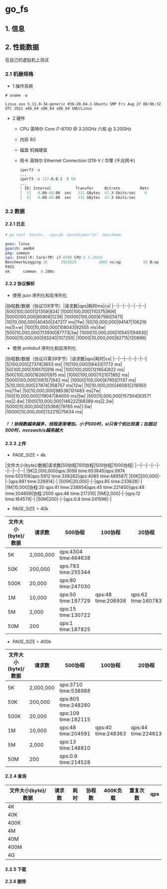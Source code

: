# go_fs

## 1. 信息

## 2. 性能数据

在自己的虚拟机上测试

### 2.1 机器规格

- 1.操作系统

```shell
# uname -a

Linux xxx 5.11.0-34-generic #36~20.04.1-Ubuntu SMP Fri Aug 27 08:06:32 UTC 2021 x86_64 x86_64 x86_64 GNU/Linux
```

- 2.硬件

  - CPU
    英特尔 Core i7-8700 @ 3.20GHz 六核 @ 3.20GHz

  - 内存
    8G

  - 磁盘
    机械硬盘

  - 网卡
    英特尔 Ethernet Connection  I219-V / 华擎 (千兆网卡)

    ```s
    iperf3 -s
    ...
    iperf3 -c 127.0.0.1 -t 60
    ...
    [ ID] Interval           Transfer     Bitrate         Retr
    [  5]   0.00-60.00  sec   331 GBytes  47.3 Gbits/sec    0             sender
    [  5]   0.00-60.00  sec   331 GBytes  47.3 Gbits/sec                  receiver
    ```

### 2.2 数据

#### 2.2.1 日志

```s
# go test -bench=. -cpu=16 -benchtime="5s" -benchmem

goos: linux
goarch: amd64
pkg: common
cpu: Intel(R) Core(TM) i7-8700 CPU @ 3.20GHz
BenchmarkLogging-16      2915629          2065 ns/op          56 B/op          2 allocs/op
PASS
ok      common  8.108s
```

#### 2.2.2 协议解析

- 使用 json 序列化和反序列化

|协程数/数据（协议126字节）|请求数|qps|耗时ms|cs|
|--|--|--|--|--|--|
|500|100,000|121359|824|
|1000|100,000|110375|906|
|5000|100,000|80906|1236|
|10000|100,000|67980|1471|
|10|10,000,000|40450|247217 ms|11w|
|50|10,000,000|94147|106216 ms|5+w|
|100|10,000,000|108043|92555 ms|4w|
|500|10,000,000|113930|87773|3w|
|1000|10,000,000|105451|94830|
|5000|10,000,000|93240|107250|
|10000|10,000,000|82715|120896|

- 使用 protobuf 序列化和反序列化

|协程数/数据（协议只需39字节）|请求数|qps|耗时|cs|
|--|--|--|--|--|--|
|5|100,000|27374|3653 ms|
|10|100,000|56433|1772 ms|
|50|100,000|109170|916 ms|
|100|100,000|121654|822 ms|
|500|100,000|162601|615 ms|
|1000|100,000|112107|892 ms|
|5000|100,000|106157|942 ms|
|10000|100,000|87950|1137 ms|
|5|10,000,000|27874|358757 ms|12w|
|10|10,000,000|46093|216950 ms|11w|
|50|10,000,000|98538|101483 ms|7w|
|100|10,000,000|119047|84000 ms|5w|
|500|10,000,000|157304|63571 ms|2.4w|
|1000|10,000,000|146222|68389 ms|2.2w|
|5000|10,000,000|125368|79765 ms|1.5w|
|10000|10,000,000|132215|75634 ms|

##### ！！协程数越来越多，线程逐渐增加。小于500时，si只有个别比较高；在超过500时，nvcswch/s越来越大

#### 2.2.3 上传

- PAGE_SIZE = 4k

|文件大小(byte)/数据|请求数|50协程|100协程|500协程|1000协程|
|--|--|--|--|--|--|--|--|
|5K|2,000,000|qps:3058 time:653845|qps:3974 time:503158|qps:5912 time:338282|qps:4085 time:489587|
|50K|200,000|-|-|qps:881 time:226914|-|
|500K|20,000|-|-|qps:85 time:233628|-|
|1M|10,000|协程:20 qps:41 time:238854|qps:45 time:221450|qps:48 time:204659|协程:2500 qps:46 time:217310|
|5M|2,000|-|-|qps:12 time:164579|-|
|50M|200|-|-|qps:0.8 time:241598|-|

- PAGE_SIZE = 40k

|文件大小(byte)/数据|请求数|500协程|100协程|20协程|2500协程|
|--|--|--|--|--|--|
|5K|2,000,000|qps:4304 time:464638|
|50K|200,000|qps:783 time:255344|
|500K|20,000|qps:80 time:247030|
|1M|10,000|qps:50 time:197729|qps:48 time:206938|qps:62 time:160783|qps:40 time:250057|
|5M|2,000|qps:15 time:130722|
|50M|200|qps:1 time:187825|

- PAGE_SIZE = 400k

|文件大小(byte)/数据|请求数|500协程|100协程|20协程|2500协程|
|--|--|--|--|--|--|
|5K|2,000,000|qps:3710 time:538988|
|50K|200,000|qps:805 time:248280|
|500K|20,000|qps:109 time:182115|
|1M|10,000|qps:48 time:204591|qps:40 time:248363|qps:44 time:224613|qps:28 time:351511|
|5M|2,000|qps:13 time:148810|
|50M|200|qps:0.9 time:214528|

#### 2.2.4 查询

|文件大小(byte)/数据|请求数|耗时|协程数|400K负载|重复次数|qps|
|--|--|--|--|--|--|--|
|4K|||||||
|40K|||||||
|400K||||||
|4M||||||
|40M||||||
|400M||||||
|4G||||||

#### 2.2.5 下载

#### 2.2.6 删除
